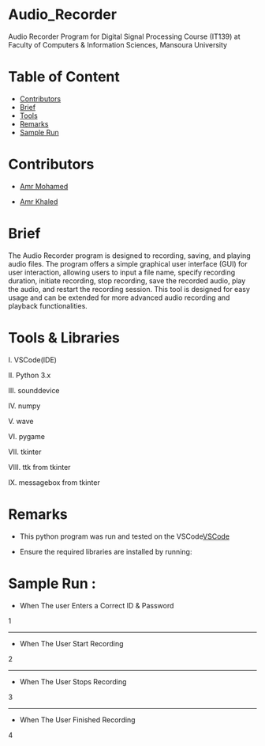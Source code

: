 # Audio_Recorder

Audio Recorder Program for Digital Signal Processing Course (IT139) at Faculty of Computers &amp; Information Sciences, Mansoura University 

# Table of Content

* [Contributors](#Contributors)
* [Brief](#Brief)
* [Tools](#Tools)
* [Remarks](#Remarks)
* [Sample Run](#SampleRun)



# Contributors

* [Amr Mohamed](https://github.com/AmrMohamed16)

* [Amr Khaled](https://github.com/GOAT-AK)



# Brief

The Audio Recorder program is designed to  recording, saving, and playing audio files.  The program offers a simple graphical user interface (GUI) for user interaction, allowing users to input a file name, specify recording duration, initiate recording, stop recording, save the recorded audio, play the audio, and restart the recording session. This tool is designed for easy usage and can be extended for more advanced audio recording and playback functionalities.



# Tools & Libraries
I.	VSCode(IDE)

II.	Python 3.x

III. sounddevice

IV. numpy

V.  wave

VI.	pygame

VII. tkinter

VIII.	ttk from tkinter

IX. messagebox from tkinter



# Remarks

* This python program was run and tested on the VSCode[VSCode](https://code.visualstudio.com/download)

* Ensure the required libraries are installed by running:
 


# Sample Run :

* When The user Enters a Correct ID & Password
  
1

<hr>

* When The User Start Recording

2

<hr>

* When The User Stops Recording

3

<hr>


* When The User Finished Recording

4

